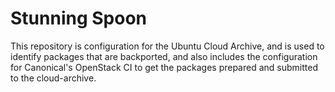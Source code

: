 # Stunning Spoon

This repository is configuration for the Ubuntu Cloud Archive,
and is used to identify packages that are backported, and also
includes the configuration for Canonical's OpenStack CI to
get the packages prepared and submitted to the cloud-archive.
